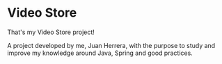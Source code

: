 # Video Store 

That's my Video Store project!

A project developed by me, Juan Herrera, with the purpose to study and improve my knowledge around Java, Spring and 
good practices.
